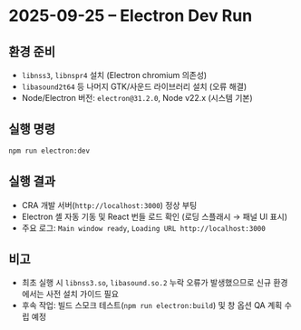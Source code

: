 # 2025-09-25 – Electron Dev Run

## 환경 준비
- `libnss3`, `libnspr4` 설치 (Electron chromium 의존성)
- `libasound2t64` 등 나머지 GTK/사운드 라이브러리 설치 (오류 해결)
- Node/Electron 버전: `electron@31.2.0`, Node v22.x (시스템 기본)

## 실행 명령
```bash
npm run electron:dev
```

## 실행 결과
- CRA 개발 서버(`http://localhost:3000`) 정상 부팅
- Electron 셸 자동 기동 및 React 번들 로드 확인 (로딩 스플래시 → 패널 UI 표시)
- 주요 로그: `Main window ready`, `Loading URL http://localhost:3000`

## 비고
- 최초 실행 시 `libnss3.so`, `libasound.so.2` 누락 오류가 발생했으므로 신규 환경에서는 사전 설치 가이드 필요
- 후속 작업: 빌드 스모크 테스트(`npm run electron:build`) 및 창 옵션 QA 계획 수립 예정
